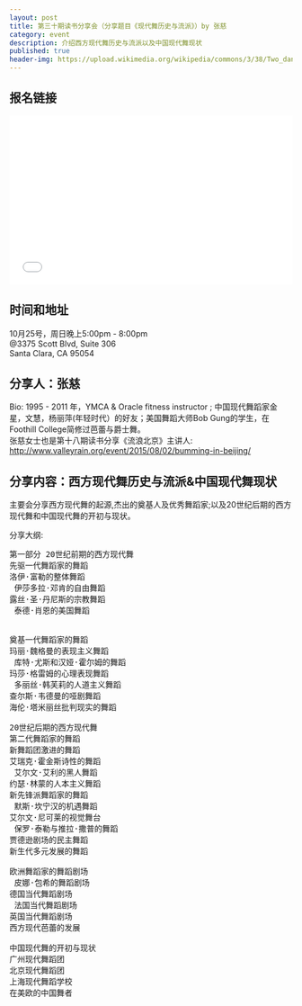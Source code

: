 ```yaml
---
layout: post
title: 第三十期读书分享会（分享题目《现代舞历史与流派》）by 张慈
category: event
description: 介绍西方现代舞历史与流派以及中国现代舞现状
published: true
header-img: https://upload.wikimedia.org/wikipedia/commons/3/38/Two_dancers.jpg
---
```


## 报名链接
<div style="width:100%; text-align:left;" ><iframe  src="//eventbrite.com/tickets-external?eid=19055147459&ref=etckt" frameborder="0" height="300" width="100%" vspace="0" hspace="0" marginheight="5" marginwidth="5" scrolling="auto" allowtransparency="true"></iframe></div>

## 时间和地址
10月25号，周日晚上5:00pm - 8:00pm  
@3375 Scott Blvd, Suite 306  
Santa Clara, CA 95054

## 分享人：张慈
Bio: 1995 - 2011 年，YMCA & Oracle fitness instructor ; 中国现代舞蹈家金星，文慧，杨丽萍(年轻时代）的好友；美国舞蹈大师Bob Gung的学生，在Foothill College简修过芭蕾与爵士舞。  
张慈女士也是第十八期读书分享《流浪北京》主讲人:  
<http://www.valleyrain.org/event/2015/08/02/bumming-in-beijing/>


## 分享内容：西方现代舞历史与流派&中国现代舞现状

主要会分享西方现代舞的起源,杰出的奠基人及优秀舞蹈家;以及20世纪后期的西方现代舞和中国现代舞的开初与现状。

分享大纲:

<pre>
第一部分 20世纪前期的西方现代舞 
先驱一代舞蹈家的舞蹈 
洛伊·富勒的整体舞蹈 
 伊莎多拉·邓肯的自由舞蹈 
露丝·圣·丹尼斯的宗教舞蹈 
 泰德·肖恩的美国舞蹈 


奠基一代舞蹈家的舞蹈 
玛丽·魏格曼的表现主义舞蹈 
 库特·尤斯和汉娅·霍尔姆的舞蹈 
玛莎·格雷姆的心理表现舞蹈 
 多丽丝·韩芙莉的人道主义舞蹈 
查尔斯·韦德曼的哑剧舞蹈 
海伦·塔米丽丝批判现实的舞蹈

20世纪后期的西方现代舞 
第二代舞蹈家的舞蹈 
新舞蹈团激进的舞蹈 
艾瑞克·霍金斯诗性的舞蹈 
 艾尔文·艾利的黑人舞蹈 
约瑟·林蒙的人本主义舞蹈 
新先锋派舞蹈家的舞蹈 
 默斯·坎宁汉的机遇舞蹈 
艾尔文·尼可莱的视觉舞台 
 保罗·泰勒与推拉·撒普的舞蹈 
贾德逊剧场的民主舞蹈 
新生代多元发展的舞蹈 

欧洲舞蹈家的舞蹈剧场 
 皮娜·包希的舞蹈剧场 
德国当代舞蹈剧场 
 法国当代舞蹈剧场 
英国当代舞蹈剧场
西方现代芭蕾的发展

中国现代舞的开初与现状
广州现代舞蹈团
北京现代舞蹈团
上海现代舞蹈学校
在美欧的中国舞者
</pre>
